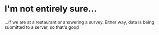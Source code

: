 # I'm not entirely sure...
...If we are at a restaurant or answering a survey. Either way, data is being submitted to a server, so that's good

